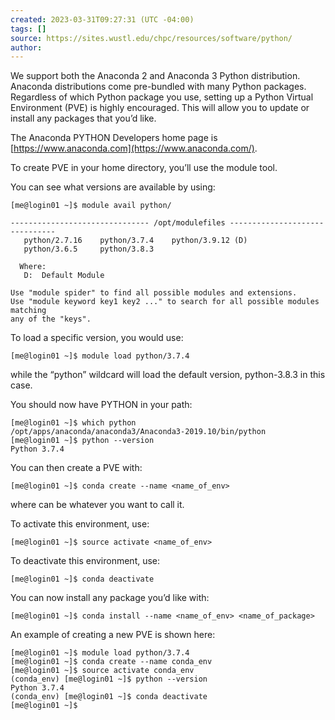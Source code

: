 ```yaml
---
created: 2023-03-31T09:27:31 (UTC -04:00)
tags: []
source: https://sites.wustl.edu/chpc/resources/software/python/
author:
---
```


We support both the Anaconda 2 and Anaconda 3 Python distribution. Anaconda distributions come pre-bundled with many Python packages. Regardless of which Python package you use, setting up a Python Virtual Environment (PVE) is highly encouraged. This will allow you to update or install any packages that you’d like.

The Anaconda PYTHON Developers home page is [https://www.anaconda.com](https://www.anaconda.com/).

To create PVE in your home directory, you’ll use the module tool.

You can see what versions are available by using:

```
[me@login01 ~]$ module avail python/

------------------------------- /opt/modulefiles -------------------------------
   python/2.7.16    python/3.7.4    python/3.9.12 (D)
   python/3.6.5     python/3.8.3

  Where:
   D:  Default Module

Use "module spider" to find all possible modules and extensions.
Use "module keyword key1 key2 ..." to search for all possible modules matching
any of the "keys".
```

To load a specific version, you would use:

```
[me@login01 ~]$ module load python/3.7.4
```

while the “python” wildcard will load the default version, python-3.8.3 in this case.

You should now have PYTHON in your path:

```
[me@login01 ~]$ which python
/opt/apps/anaconda/anaconda3/Anaconda3-2019.10/bin/python
[me@login01 ~]$ python --version
Python 3.7.4
```

You can then create a PVE with:

```
[me@login01 ~]$ conda create --name <name_of_env>
```

where can be whatever you want to call it.

To activate this environment, use:

```
[me@login01 ~]$ source activate <name_of_env>
```

To deactivate this environment, use:

```
[me@login01 ~]$ conda deactivate
```

You can now install any package you’d like with:

```
[me@login01 ~]$ conda install --name <name_of_env> <name_of_package>
```

An example of creating a new PVE is shown here:

```
[me@login01 ~]$ module load python/3.7.4
[me@login01 ~]$ conda create --name conda_env
[me@login01 ~]$ source activate conda_env
(conda_env) [me@login01 ~]$ python --version
Python 3.7.4
(conda_env) [me@login01 ~]$ conda deactivate
[me@login01 ~]$
```
